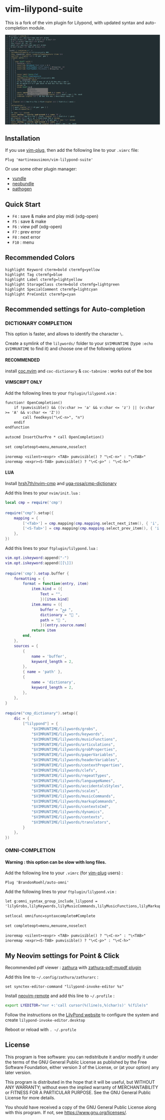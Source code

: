 # vim-lilypond-suite

This is a fork of the vim plugin for Lilypond, with updated syntax and auto-completion module.

<p align="center">
<img src="https://github.com/martineausimon/vim-lilypond-suite/blob/main/screenshoot.png">
</p>

## Installation

If you use [vim-plug](https://github.com/junegunn/vim-plug), then add the following line to your `.vimrc` file:

```vim
Plug 'martineausimon/vim-lilypond-suite'
```

Or use some other plugin manager:

* [vundle](https://github.com/gmarik/vundle)
* [neobundle](https://github.com/Shougo/neobundle.vim)
* [pathogen](https://github.com/tpope/vim-pathogen)

## Quick Start

* `F4` : save & make and play midi (xdg-open)
* `F5` : save & make
* `F6` : view pdf (xdg-open)
* `F7` : prev error
* `F8` : next error
* `F10` : menu

## Recommended Colors

```vim
highlight Keyword cterm=bold ctermfg=yellow
highlight Tag ctermfg=blue
highlight Label ctermfg=lightyellow
highlight StorageClass cterm=bold ctermfg=lightgreen
highlight SpecialComment ctermfg=lightcyan
highlight PreCondit ctermfg=cyan
```

## Recommended settings for Auto-completion

### DICTIONARY COMPLETION

This option is faster, and allows to identify the character `\`.

Create a symlink of the `lilywords/` folder to your `$VIMRUNTIME` (type `:echo $VIMRUNTIME` to find it) and choose one of the following options

#### RECOMMENDED

install [coc.nvim](https://github.com/neoclide/coc.nvim) and `coc-dictionary` & `coc-tabnine` : works out of the box

#### VIMSCRIPT ONLY

Add the following lines to your `ftplugin/lilypond.vim` :

```vim
function! OpenCompletion()
	if !pumvisible() && ((v:char >= 'a' && v:char <= 'z') || (v:char >= 'A' && v:char <= 'Z'))
		call feedkeys("\<C-n>", "n")
	endif
endfunction

autocmd InsertCharPre * call OpenCompletion()

set completeopt=menu,menuone,noselect

inoremap <silent><expr> <TAB> pumvisible() ? "\<C-n>" : "\<TAB>"
inoremap <expr><S-TAB> pumvisible() ? "\<C-p>" : "\<C-h>"
```

#### LUA

Install [hrsh7th/nvim-cmp](https://github.com/hrsh7th/nvim-cmp) and [uga-rosa/cmp-dictionary](https://github.com/uga-rosa/cmp-dictionary)

Add this lines to your `nvim/init.lua` :

```lua
local cmp = require('cmp')

require("cmp").setup({
	mapping = {
		['<Tab>'] = cmp.mapping(cmp.mapping.select_next_item(), { 'i', 's' }),
		['<S-Tab>'] = cmp.mapping(cmp.mapping.select_prev_item(), { 'i', 's' }),
	},
})
```

Add this lines to your `ftplugin/lilypond.lua` :

```lua
vim.opt.iskeyword:append("-")
vim.opt.iskeyword:append([[\]])

require('cmp').setup.buffer {
	formatting = {
		format = function(entry, item)
			item.kind = ({
				Text = "",
				})[item.kind]
			item.menu = ({
				buffer = "ﰮ ",
				dictionary = " ",
				path = " ",
				})[entry.source.name]
			return item
		end,
	},
	sources = {
		{ 
			name = 'buffer',
			keyword_length = 2,
		},
		{ name = 'path' },
		{ 
			name = 'dictionary',
			keyword_length = 2,
		},
	},
}

require("cmp_dictionary").setup({
	dic = {
		["lilypond"] = {
			"$VIMRUNTIME/lilywords/grobs",
			"$VIMRUNTIME/lilywords/keywords",
			"$VIMRUNTIME/lilywords/musicFunctions",
			"$VIMRUNTIME/lilywords/articulations",
			"$VIMRUNTIME/lilywords/grobProperties",
			"$VIMRUNTIME/lilywords/paperVariables",
			"$VIMRUNTIME/lilywords/headerVariables",
			"$VIMRUNTIME/lilywords/contextProperties",
			"$VIMRUNTIME/lilywords/clefs",
			"$VIMRUNTIME/lilywords/repeatTypes",
			"$VIMRUNTIME/lilywords/languageNames",
			"$VIMRUNTIME/lilywords/accidentalsStyles",
			"$VIMRUNTIME/lilywords/scales",
			"$VIMRUNTIME/lilywords/musicCommands",
			"$VIMRUNTIME/lilywords/markupCommands",
			"$VIMRUNTIME/lilywords/contextsCmd",
			"$VIMRUNTIME/lilywords/dynamics",
			"$VIMRUNTIME/lilywords/contexts",
			"$VIMRUNTIME/lilywords/translators",
		}
	},
})
```

### OMNI-COMPLETION

#### Warning : this option can be slow with long files.

Add the following line to your `.vimrc` (for [vim-plug](https://github.com/junegunn/vim-plug) users) :

```vim
Plug 'BrandonRoehl/auto-omni'
```

Add the following lines to your `ftplugin/lilypond.vim` :

```vim
let g:omni_syntax_group_include_lilypond = 'lilyGrobs,lilyKeywords,lilyMusicCommands,lilyMusicFunctions,lilyMarkupCommands,lilyArticulations,lilyGrobProperties,lilyHeaderVariables,lilyPaperVariables,lilyContextProperties,lilyDynamics,lilyScales,lilyContexts,lilyTranslators,lilyClefs,lilyRepeatTypes,lilyAccidentalsStyles'

setlocal omnifunc=syntaxcomplete#Complete

set completeopt=menu,menuone,noselect

inoremap <silent><expr> <TAB> pumvisible() ? "\<C-n>" : "\<TAB>"
inoremap <expr><S-TAB> pumvisible() ? "\<C-p>" : "\<C-h>"
```

## My Neovim settings for Point & Click

Recommended pdf viewer : [zathura](https://pwmt.org/projects/zathura/) with [zathura-pdf-mupdf plugin](https://pwmt.org/projects/zathura-pdf-mupdf/)

Add this line to `~/.config/zathura/zathurarc` :

	set synctex-editor-command "lilypond-invoke-editor %s"

Install [neovim-remote](https://github.com/mhinz/neovim-remote) and add this line to `~/.profile` :

```bash
export LYEDITOR="nvr +:'call cursor(%(line)s,%(char)s)' %(file)s"
```

Follow the instructions on the [LilyPond website](https://lilypond.org/doc/v2.23/Documentation/usage/configuring-the-system-for-point-and-click#) to configure the system and create `lilypond-invoke-editor.desktop`

Reboot or reload with `. ~/.profile`

## License

This program is free software: you can redistribute it and/or modify it under the terms of the GNU General Public License as published by the Free Software Foundation, either version 3 of the License, or (at your option) any later version.

This program is distributed in the hope that it will be useful, but WITHOUT ANY WARRANTY; without even the implied warranty of MERCHANTABILITY or FITNESS FOR A PARTICULAR PURPOSE.  See the GNU General Public License for more details.

You should have received a copy of the GNU General Public License along with this program.  If not, see <https://www.gnu.org/licenses/>.
